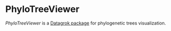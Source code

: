 # PhyloTreeViewer

*PhyloTreeViewer* is a [Datagrok package](https://datagrok.ai/help/develop/develop#packages) for phylogenetic trees visualization.